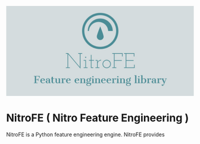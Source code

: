 ![zoofs Logo Header](asserts/NitroFE-logos.jpeg)

# NitroFE ( Nitro Feature Engineering )



NitroFE is a Python feature engineering engine. NitroFE provides  
